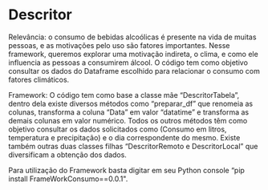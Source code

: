 # Descritor
Relevância: o consumo de bebidas alcoólicas é presente na vida de muitas pessoas, e as motivações pelo uso são fatores importantes. Nesse framework, queremos explorar uma motivação indireta, o clima, e como ele influencia as pessoas a consumirem álcool. O código tem como objetivo consultar os dados do Dataframe escolhido para relacionar o consumo com fatores climáticos. 

Framework: O código tem como base a classe mãe “DescritorTabela”, dentro dela existe diversos métodos como “preparar_df” que renomeia as colunas, transforma a coluna “Data” em valor “datatime” e transforma as demais colunas em valor numérico. Todos os outros métodos têm como objetivo consultar os dados solicitados como (Consumo em litros, temperatura e precipitação) e o dia correspondente do mesmo. Existe também outras duas classes filhas “DescritorRemoto e DescritorLocal” que diversificam a obtenção dos dados. 

Para utilização do Framework basta digitar em seu Python console “pip install FrameWorkConsumo==0.0.1".
